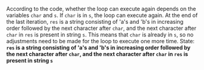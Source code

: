 According to the code, whether the loop can execute again depends on the variables `char` and `s`. If `char` is in `s`, the loop can execute again. At the end of the last iteration, `res` is a string consisting of 'a's and 'b's in increasing order followed by the next character after `char`, and the next character after `char` in `res` is present in string `s`. This means that `char` is already in `s`, so no adjustments need to be made for the loop to execute one more time.
State: **`res` is a string consisting of 'a's and 'b's in increasing order followed by the next character after `char`, and the next character after `char` in `res` is present in string `s`**